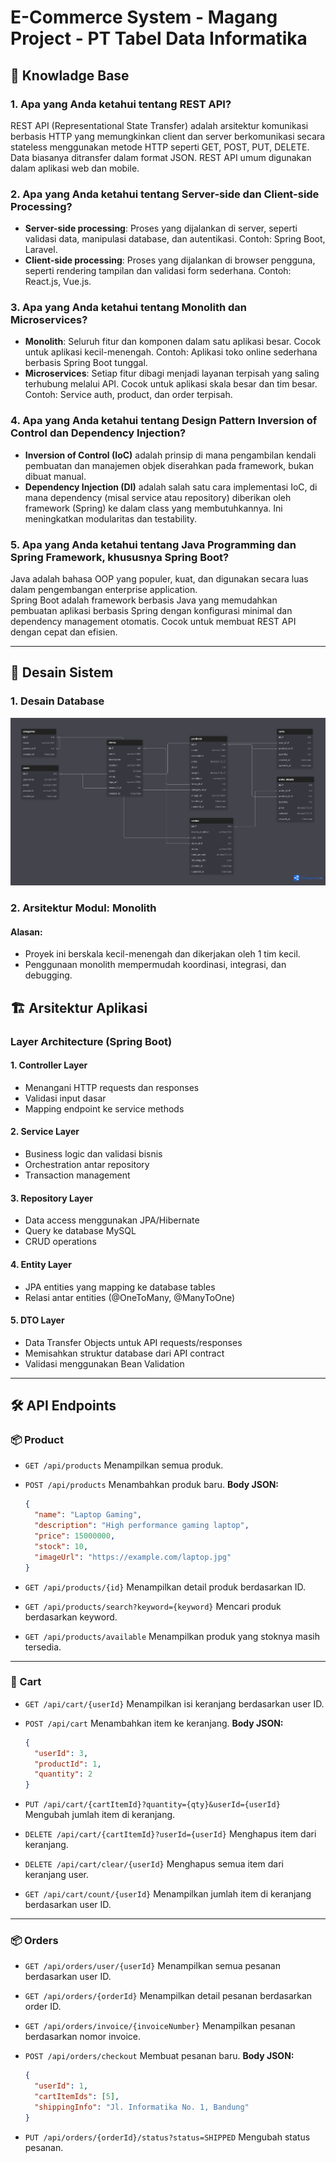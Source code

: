 # E-Commerce System - Magang Project - PT Tabel Data Informatika

## 🧠 Knowladge Base

### 1. Apa yang Anda ketahui tentang REST API?

REST API (Representational State Transfer) adalah arsitektur komunikasi berbasis HTTP yang memungkinkan client dan server berkomunikasi secara stateless menggunakan metode HTTP seperti GET, POST, PUT, DELETE. Data biasanya ditransfer dalam format JSON. REST API umum digunakan dalam aplikasi web dan mobile.

### 2. Apa yang Anda ketahui tentang Server-side dan Client-side Processing?

- **Server-side processing**: Proses yang dijalankan di server, seperti validasi data, manipulasi database, dan autentikasi. Contoh: Spring Boot, Laravel.
- **Client-side processing**: Proses yang dijalankan di browser pengguna, seperti rendering tampilan dan validasi form sederhana. Contoh: React.js, Vue.js.

### 3. Apa yang Anda ketahui tentang Monolith dan Microservices?

- **Monolith**: Seluruh fitur dan komponen dalam satu aplikasi besar. Cocok untuk aplikasi kecil-menengah. Contoh: Aplikasi toko online sederhana berbasis Spring Boot tunggal.
- **Microservices**: Setiap fitur dibagi menjadi layanan terpisah yang saling terhubung melalui API. Cocok untuk aplikasi skala besar dan tim besar. Contoh: Service auth, product, dan order terpisah.

### 4. Apa yang Anda ketahui tentang Design Pattern Inversion of Control dan Dependency Injection?

- **Inversion of Control (IoC)** adalah prinsip di mana pengambilan kendali pembuatan dan manajemen objek diserahkan pada framework, bukan dibuat manual.
- **Dependency Injection (DI)** adalah salah satu cara implementasi IoC, di mana dependency (misal service atau repository) diberikan oleh framework (Spring) ke dalam class yang membutuhkannya. Ini meningkatkan modularitas dan testability.

### 5. Apa yang Anda ketahui tentang Java Programming dan Spring Framework, khususnya Spring Boot?

Java adalah bahasa OOP yang populer, kuat, dan digunakan secara luas dalam pengembangan enterprise application.  
Spring Boot adalah framework berbasis Java yang memudahkan pembuatan aplikasi berbasis Spring dengan konfigurasi minimal dan dependency management otomatis. Cocok untuk membuat REST API dengan cepat dan efisien.

---

## 🧱 Desain Sistem

### 1. Desain Database

![Desain Database](images/schema.png)

### 2. Arsitektur Modul: Monolith

#### Alasan:

- Proyek ini berskala kecil-menengah dan dikerjakan oleh 1 tim kecil.
- Penggunaan monolith mempermudah koordinasi, integrasi, dan debugging.

## 🏗️ Arsitektur Aplikasi

### Layer Architecture (Spring Boot)

#### 1. **Controller Layer**

- Menangani HTTP requests dan responses
- Validasi input dasar
- Mapping endpoint ke service methods

#### 2. **Service Layer**

- Business logic dan validasi bisnis
- Orchestration antar repository
- Transaction management

#### 3. **Repository Layer**

- Data access menggunakan JPA/Hibernate
- Query ke database MySQL
- CRUD operations

#### 4. **Entity Layer**

- JPA entities yang mapping ke database tables
- Relasi antar entities (@OneToMany, @ManyToOne)

#### 5. **DTO Layer**

- Data Transfer Objects untuk API requests/responses
- Memisahkan struktur database dari API contract
- Validasi menggunakan Bean Validation

---

## 🛠️ API Endpoints

### 📦 Product

- `GET /api/products`
  Menampilkan semua produk.

- `POST /api/products`
  Menambahkan produk baru.
  **Body JSON:**

  ```json
  {
    "name": "Laptop Gaming",
    "description": "High performance gaming laptop",
    "price": 15000000,
    "stock": 10,
    "imageUrl": "https://example.com/laptop.jpg"
  }
  ```

- `GET /api/products/{id}`
  Menampilkan detail produk berdasarkan ID.

- `GET /api/products/search?keyword={keyword}`
  Mencari produk berdasarkan keyword.

- `GET /api/products/available`
  Menampilkan produk yang stoknya masih tersedia.

---

### 🛒 Cart

- `GET /api/cart/{userId}`
  Menampilkan isi keranjang berdasarkan user ID.

- `POST /api/cart`
  Menambahkan item ke keranjang.
  **Body JSON:**

  ```json
  {
    "userId": 3,
    "productId": 1,
    "quantity": 2
  }
  ```

- `PUT /api/cart/{cartItemId}?quantity={qty}&userId={userId}`
  Mengubah jumlah item di keranjang.

- `DELETE /api/cart/{cartItemId}?userId={userId}`
  Menghapus item dari keranjang.

- `DELETE /api/cart/clear/{userId}`
  Menghapus semua item dari keranjang user.

- `GET /api/cart/count/{userId}`
  Menampilkan jumlah item di keranjang berdasarkan user ID.

---

### 📦 Orders

- `GET /api/orders/user/{userId}`
  Menampilkan semua pesanan berdasarkan user ID.

- `GET /api/orders/{orderId}`
  Menampilkan detail pesanan berdasarkan order ID.

- `GET /api/orders/invoice/{invoiceNumber}`
  Menampilkan pesanan berdasarkan nomor invoice.

- `POST /api/orders/checkout`
  Membuat pesanan baru.
  **Body JSON:**

  ```json
  {
    "userId": 1,
    "cartItemIds": [5],
    "shippingInfo": "Jl. Informatika No. 1, Bandung"
  }
  ```

- `PUT /api/orders/{orderId}/status?status=SHIPPED`
  Mengubah status pesanan.
